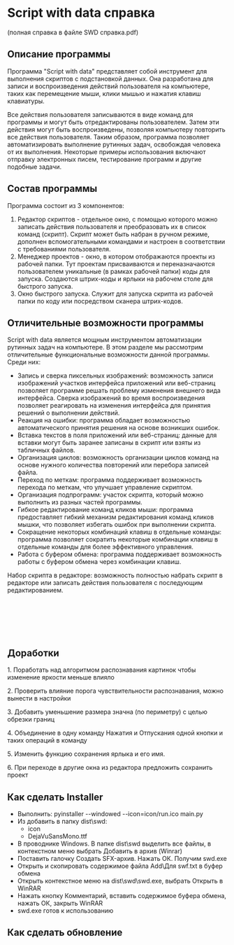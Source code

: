 # Script with data справка

(полная справка в файле SWD справка.pdf)

## Описание программы

Программа "Script with data" представляет собой инструмент для выполнения скриптов с подстановкой данных. Она разработана для записи и воспроизведения действий пользователя на компьютере, таких как перемещение мыши, клики мышью и нажатия клавиш клавиатуры.

Все действия пользователя записываются в виде команд для программы и могут быть отредактированы пользователем. Затем эти действия могут быть воспроизведены, позволяя компьютеру повторить все действия пользователя. Таким образом, программа позволяет автоматизировать выполнение рутинных задач, освобождая человека от их выполнения. Некоторые примеры использования включают отправку электронных писем, тестирование программ и другие подобные задачи.

## Состав программы

Программа состоит из 3 компонентов:

1. Редактор скриптов - отдельное окно, с помощью которого можно записать действия пользователя и преобразовать их в список команд (скрипт). Скрипт может быть набран в ручном режиме, дополнен вспомогательными командами и настроен в соответствии с требованиями пользователя.
1. Менеджер проектов - окно, в котором отображаются проекты из рабочей папки. Тут проектам присваиваются и переназначаются пользователем уникальные (в рамках рабочей папки) коды для запуска. Создаются штрих-коды и ярлыки на рабочем столе для быстрого запуска.
1. Окно быстрого запуска. Служит для запуска скрипта из рабочей папки по коду или посредством сканера штрих-кодов.

## Отличительные возможности программы

Script with data является мощным инструментом автоматизации рутинных задач на компьютере. В этом разделе мы рассмотрим отличительные функциональные возможности данной программы. Среди них:

* Запись и сверка пиксельных изображений: возможность записи изображений участков интерфейса приложений или веб-страниц позволяет программе решать проблему изменения внешнего вида интерфейса. Сверка изображений во время воспроизведения позволяет реагировать на изменения интерфейса для принятия решений о выполнении действий.
* Реакция на ошибки: программа обладает возможностью автоматического принятия решения на основе возникших ошибок.
* Вставка текстов в поля приложений или веб-страниц: данные для вставки могут быть заранее записаны в скрипт или взяты из табличных файлов.&nbsp;
* Организация циклов: возможность организации циклов команд на основе нужного количества повторений или перебора записей файла.
* Переход по меткам: программа поддерживает возможность перехода по меткам, что улучшает управление скриптом.
* Организация подпрограмм: участок скрипта, который можно выполнить из разных частей программы.
* Гибкое редактирование команд кликов мыши: программа предоставляет гибкий механизм редактирования команд кликов мышки, что позволяет избегать ошибок при выполнении скрипта.
* Сокращение некоторых комбинаций клавиш в отдельные команды: программа позволяет сократить некоторые комбинации клавиш в отдельные команды для более эффективного управления.
* Работа с буфером обмена: программа поддерживает возможность работы с буфером обмена через комбинации клавиш.

Набор скрипта в редакторе: возможность полностью набрать скрипт в редакторе или записать действия пользователя с последующим редактированием.

&nbsp;

&nbsp;

&nbsp;

## Доработки

&#49;. Поработать над алгоритмом распознавания картинок чтобы изменение яркости меньше влияло

&#50;. Проверить влияние порога чувствительности распознавания, можно вынести в настройки

&#51;. Добавить уменьшение размера значна (по периметру) с целью обрезки границ

&#52;. Объединение в одну команду Нажатия и Отпускания одной кнопки и таких операций в команду

&#53;. Изменить функцию сохранения ярлыка и его имя.

&#54;. При переходе в другие окна из редактора предложить сохранить проект


## Как сделать Installer

* Выполнить: pyinstaller --windowed --icon=icon/run.ico  main.py
* Из добавить в папку dist\swd: 
    * icon
    * DejaVuSansMono.ttf
* В проводнике Windows. В папке dist\swd выделить все файлы, в контекстном меню выбрать Добавить в архив (Winrar)
* Поставить галочку Создать SFX-архив. Нажать ОК. Получим swd.exe
* Открыть и скопировать содержимое файла Add\Для swf.txt в буфер обмена
* Открыть контекстное меню на dist\swd\swd.exe, выбрать Открыть в WinRAR
* Нажать кнопку Комментарий, вставить содержимое буфера обмена, нажать ОК, закрыть WinRAR
* swd.exe готов к использованию

## Как сделать обновление
